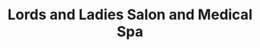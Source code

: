 ---
title: "Lords and Ladies Salon and Medical Spa"
url: /blandon/lords-and-ladies-salon-and-medical-spa/
shop: Friseur
---